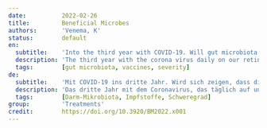 ```yaml
---
date:          2022-02-26
title:         Beneficial Microbes
authors:       'Venema, K'
status:        default
en:
  subtitle:    'Into the third year with COVID-19. Will gut microbiota be shown to play a role?'
  description: 'The third year with the corona virus daily on our retina has started. We’ve seen many variants of the virus. All very infectious, some apparently more life-threatening than others. Apparently, because I think it is hard to compare the number of cases during the first waves, when people were not yet vaccinated, to the current omicron wave, where clever people have had several vaccine shots. In some countries already up to 4. No matter what antivaxers say about this, all credible scientific data shows that these shots protect against the virus and although they don’t stop you from getting sick, you get less sick. Most people that still end up in hospital are those that refused to get a vaccine, or are somehow compromised, e.g. because of a non-functioning immune system. Yet, still some people that have had their vaccine shots end up in the hospital. And although for antivaxers this is the ultimate proof that vaccines don’t work, this of course is rubbish... (I usually use stronger phrases, but this gets printed black on white, if you know what I mean) ... It would be pertinent to study why the virus breaks through the immune protection of these unfortunate people. Some believe it may be because of the microbiota. Several studies have shown a role of the gut microbiota composition in disease severity, together with vitamin D, cholesterol and other factors. Last year, it was a hype to write a ‘review’ on gut microbiota and the effect on COVID-19, and also the board of Beneficial Microbes has received several submissions of so-called reviews on the topic. However, all of these were rejected, as they were mere speculations about how the gut microbiota might affect virus infection and diseases severity, without any data whatsoever. However, there are now some good studies out there that have shown that a proper gut microbiota may indeed influence disease severity, recently reviewed. And in small studies, certain taxa (like Bifidobacterium adolescentis) and microbial pathways (like carbohydrate metabolism) have been correlated to higher neutralising antibodies against the virus. Very little cause-and-effect evidence still. However, as I stated last year, it may not be too surprising for the knowledgeable reader that the microbiota plays a role in COVID, as the microbiota plays a role in everything that can be wrong with us! We just need to understand the mechanisms better to be able to make use of the microbiota for better disease outcome and perhaps even treatment. '
  tags:        [gut microbiota, vaccines, severity]
de:
  subtitle:    'Mit COVID-19 ins dritte Jahr. Wird sich zeigen, dass die Darmmikrobiota eine Rolle spielt?'
  description: 'Das dritte Jahr mit dem Coronavirus, das täglich auf unserer Netzhaut zu sehen ist, hat begonnen. Wir haben viele Varianten des Virus gesehen. Alle sind sehr infektiös, einige sind offenbar lebensbedrohlicher als andere. Anscheinend, denn ich denke, es ist schwer, die Zahl der Fälle während der ersten Wellen, als die Menschen noch nicht geimpft waren, mit der aktuellen Omicron-Welle zu vergleichen, bei der kluge Menschen mehrere Impfungen erhalten haben. In einigen Ländern sind es bereits bis zu 4. Egal, was Antivaxer dazu sagen, alle glaubwürdigen wissenschaftlichen Daten zeigen, dass diese Impfungen vor dem Virus schützen, und obwohl sie nicht verhindern, dass man krank wird, wird man weniger krank. Die meisten Menschen, die trotzdem im Krankenhaus landen, haben sich geweigert, sich impfen zu lassen, oder sind in irgendeiner Weise geschwächt, z. B. durch ein nicht funktionierendes Immunsystem. Dennoch landen einige Menschen, die sich haben impfen lassen, im Krankenhaus. Und obwohl dies für die Antiimpfgegner der ultimative Beweis dafür ist, dass Impfstoffe nicht funktionieren, ist das natürlich Quatsch... (normalerweise verwende ich stärkere Formulierungen, aber das hier wird schwarz auf weiß gedruckt, wenn Sie wissen, was ich meine) ... Es wäre sinnvoll zu untersuchen, warum das Virus den Immunschutz dieser unglücklichen Menschen durchbricht. Einige glauben, dass es an der Mikrobiota liegen könnte. Mehrere Studien haben gezeigt, dass die Zusammensetzung der Darmmikrobiota zusammen mit Vitamin D, Cholesterin und anderen Faktoren eine Rolle bei der Schwere der Erkrankung spielt. Letztes Jahr war es ein Hype, eine "Übersicht" über die Darmmikrobiota und die Auswirkungen auf COVID-19 zu schreiben, und auch der Vorstand von Beneficial Microbes hat mehrere Einsendungen von so genannten Übersichtsarbeiten zu diesem Thema erhalten. Diese wurden jedoch allesamt abgelehnt, da es sich um reine Spekulationen darüber handelte, wie die Darmmikrobiota die Virusinfektion und den Schweregrad von Krankheiten beeinflussen könnte, ohne dass irgendwelche Daten vorlagen. Inzwischen gibt es jedoch einige gute Studien, die zeigen, dass eine angemessene Darmmikrobiota tatsächlich den Schweregrad von Krankheiten beeinflussen kann, wie kürzlich überprüft wurde. Und in kleinen Studien wurden bestimmte Taxa (wie Bifidobacterium adolescentis) und mikrobielle Stoffwechselwege (wie Kohlenhydratstoffwechsel) mit höheren neutralisierenden Antikörpern gegen das Virus in Verbindung gebracht. Die Beweise für Ursache und Wirkung sind noch sehr dürftig. Wie ich jedoch bereits im letzten Jahr festgestellt habe, dürfte es für den sachkundigen Leser nicht allzu überraschend sein, dass die Mikrobiota bei COVID eine Rolle spielt, denn die Mikrobiota spielt bei allem eine Rolle, was bei uns falsch sein kann! Wir müssen nur die Mechanismen besser verstehen, um die Mikrobiota für einen besseren Krankheitsverlauf und vielleicht sogar eine bessere Behandlung nutzen zu können. ' 
  tags:        [Darm-Mikrobiota, Impfstoffe, Schweregrad]
group:         'Treatments'
credit:        https://doi.org/10.3920/BM2022.x001
---
```

